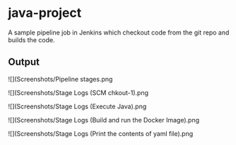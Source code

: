 # java-project
A sample pipeline job in Jenkins which checkout code from the git repo and builds the code.


<h2 class="code-line" data-line-start=1 data-line-end=2 ><a id="Output_1"></a>Output</h2>
<p class="has-line-data" data-line-start="2" data-line-end="3">![](Screenshots/Pipeline stages.png</p>
<p class="has-line-data" data-line-start="4" data-line-end="5">![](Screenshots/Stage Logs (SCM chkout-1).png</p>
<p class="has-line-data" data-line-start="6" data-line-end="7">![](Screenshots/Stage Logs (Execute Java).png</p>
<p class="has-line-data" data-line-start="8" data-line-end="9">![](Screenshots/Stage Logs (Build and run the Docker Image).png</p>
<p class="has-line-data" data-line-start="10" data-line-end="11">![](Screenshots/Stage Logs (Print the contents of yaml file).png</p>
